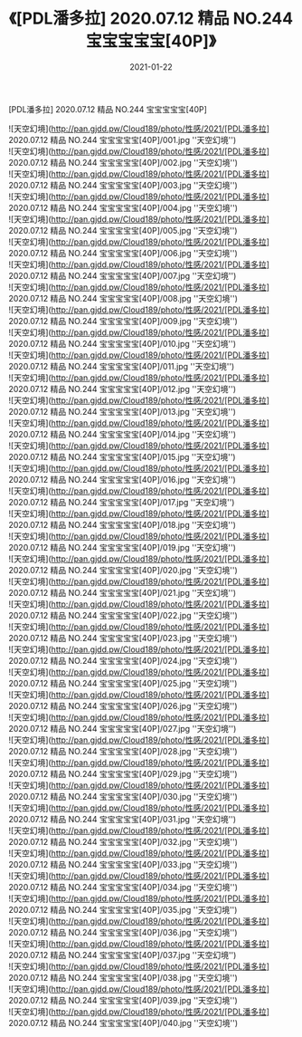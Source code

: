 ﻿---
layout: post
title:  《[PDL潘多拉] 2020.07.12 精品 NO.244 宝宝宝宝宝[40P]》
date:   2021-01-22
img: http://pan.gjdd.pw/Cloud189/photo/性感/2021/[PDL潘多拉] 2020.07.12 精品 NO.244 宝宝宝宝宝[40P]/000.jpg
categories: [美女, 性感, 泳衣]
---

[PDL潘多拉] 2020.07.12 精品 NO.244 宝宝宝宝宝[40P]



![天空幻境](http://pan.gjdd.pw/Cloud189/photo/性感/2021/[PDL潘多拉] 2020.07.12 精品 NO.244 宝宝宝宝宝[40P]/001.jpg ''天空幻境'') <br>
![天空幻境](http://pan.gjdd.pw/Cloud189/photo/性感/2021/[PDL潘多拉] 2020.07.12 精品 NO.244 宝宝宝宝宝[40P]/002.jpg ''天空幻境'') <br>
![天空幻境](http://pan.gjdd.pw/Cloud189/photo/性感/2021/[PDL潘多拉] 2020.07.12 精品 NO.244 宝宝宝宝宝[40P]/003.jpg ''天空幻境'') <br>
![天空幻境](http://pan.gjdd.pw/Cloud189/photo/性感/2021/[PDL潘多拉] 2020.07.12 精品 NO.244 宝宝宝宝宝[40P]/004.jpg ''天空幻境'') <br>
![天空幻境](http://pan.gjdd.pw/Cloud189/photo/性感/2021/[PDL潘多拉] 2020.07.12 精品 NO.244 宝宝宝宝宝[40P]/005.jpg ''天空幻境'') <br>
![天空幻境](http://pan.gjdd.pw/Cloud189/photo/性感/2021/[PDL潘多拉] 2020.07.12 精品 NO.244 宝宝宝宝宝[40P]/006.jpg ''天空幻境'') <br>
![天空幻境](http://pan.gjdd.pw/Cloud189/photo/性感/2021/[PDL潘多拉] 2020.07.12 精品 NO.244 宝宝宝宝宝[40P]/007.jpg ''天空幻境'') <br>
![天空幻境](http://pan.gjdd.pw/Cloud189/photo/性感/2021/[PDL潘多拉] 2020.07.12 精品 NO.244 宝宝宝宝宝[40P]/008.jpg ''天空幻境'') <br>
![天空幻境](http://pan.gjdd.pw/Cloud189/photo/性感/2021/[PDL潘多拉] 2020.07.12 精品 NO.244 宝宝宝宝宝[40P]/009.jpg ''天空幻境'') <br>
![天空幻境](http://pan.gjdd.pw/Cloud189/photo/性感/2021/[PDL潘多拉] 2020.07.12 精品 NO.244 宝宝宝宝宝[40P]/010.jpg ''天空幻境'') <br>
![天空幻境](http://pan.gjdd.pw/Cloud189/photo/性感/2021/[PDL潘多拉] 2020.07.12 精品 NO.244 宝宝宝宝宝[40P]/011.jpg ''天空幻境'') <br>
![天空幻境](http://pan.gjdd.pw/Cloud189/photo/性感/2021/[PDL潘多拉] 2020.07.12 精品 NO.244 宝宝宝宝宝[40P]/012.jpg ''天空幻境'') <br>
![天空幻境](http://pan.gjdd.pw/Cloud189/photo/性感/2021/[PDL潘多拉] 2020.07.12 精品 NO.244 宝宝宝宝宝[40P]/013.jpg ''天空幻境'') <br>
![天空幻境](http://pan.gjdd.pw/Cloud189/photo/性感/2021/[PDL潘多拉] 2020.07.12 精品 NO.244 宝宝宝宝宝[40P]/014.jpg ''天空幻境'') <br>
![天空幻境](http://pan.gjdd.pw/Cloud189/photo/性感/2021/[PDL潘多拉] 2020.07.12 精品 NO.244 宝宝宝宝宝[40P]/015.jpg ''天空幻境'') <br>
![天空幻境](http://pan.gjdd.pw/Cloud189/photo/性感/2021/[PDL潘多拉] 2020.07.12 精品 NO.244 宝宝宝宝宝[40P]/016.jpg ''天空幻境'') <br>
![天空幻境](http://pan.gjdd.pw/Cloud189/photo/性感/2021/[PDL潘多拉] 2020.07.12 精品 NO.244 宝宝宝宝宝[40P]/017.jpg ''天空幻境'') <br>
![天空幻境](http://pan.gjdd.pw/Cloud189/photo/性感/2021/[PDL潘多拉] 2020.07.12 精品 NO.244 宝宝宝宝宝[40P]/018.jpg ''天空幻境'') <br>
![天空幻境](http://pan.gjdd.pw/Cloud189/photo/性感/2021/[PDL潘多拉] 2020.07.12 精品 NO.244 宝宝宝宝宝[40P]/019.jpg ''天空幻境'') <br>
![天空幻境](http://pan.gjdd.pw/Cloud189/photo/性感/2021/[PDL潘多拉] 2020.07.12 精品 NO.244 宝宝宝宝宝[40P]/020.jpg ''天空幻境'') <br>
![天空幻境](http://pan.gjdd.pw/Cloud189/photo/性感/2021/[PDL潘多拉] 2020.07.12 精品 NO.244 宝宝宝宝宝[40P]/021.jpg ''天空幻境'') <br>
![天空幻境](http://pan.gjdd.pw/Cloud189/photo/性感/2021/[PDL潘多拉] 2020.07.12 精品 NO.244 宝宝宝宝宝[40P]/022.jpg ''天空幻境'') <br>
![天空幻境](http://pan.gjdd.pw/Cloud189/photo/性感/2021/[PDL潘多拉] 2020.07.12 精品 NO.244 宝宝宝宝宝[40P]/023.jpg ''天空幻境'') <br>
![天空幻境](http://pan.gjdd.pw/Cloud189/photo/性感/2021/[PDL潘多拉] 2020.07.12 精品 NO.244 宝宝宝宝宝[40P]/024.jpg ''天空幻境'') <br>
![天空幻境](http://pan.gjdd.pw/Cloud189/photo/性感/2021/[PDL潘多拉] 2020.07.12 精品 NO.244 宝宝宝宝宝[40P]/025.jpg ''天空幻境'') <br>
![天空幻境](http://pan.gjdd.pw/Cloud189/photo/性感/2021/[PDL潘多拉] 2020.07.12 精品 NO.244 宝宝宝宝宝[40P]/026.jpg ''天空幻境'') <br>
![天空幻境](http://pan.gjdd.pw/Cloud189/photo/性感/2021/[PDL潘多拉] 2020.07.12 精品 NO.244 宝宝宝宝宝[40P]/027.jpg ''天空幻境'') <br>
![天空幻境](http://pan.gjdd.pw/Cloud189/photo/性感/2021/[PDL潘多拉] 2020.07.12 精品 NO.244 宝宝宝宝宝[40P]/028.jpg ''天空幻境'') <br>
![天空幻境](http://pan.gjdd.pw/Cloud189/photo/性感/2021/[PDL潘多拉] 2020.07.12 精品 NO.244 宝宝宝宝宝[40P]/029.jpg ''天空幻境'') <br>
![天空幻境](http://pan.gjdd.pw/Cloud189/photo/性感/2021/[PDL潘多拉] 2020.07.12 精品 NO.244 宝宝宝宝宝[40P]/030.jpg ''天空幻境'') <br>
![天空幻境](http://pan.gjdd.pw/Cloud189/photo/性感/2021/[PDL潘多拉] 2020.07.12 精品 NO.244 宝宝宝宝宝[40P]/031.jpg ''天空幻境'') <br>
![天空幻境](http://pan.gjdd.pw/Cloud189/photo/性感/2021/[PDL潘多拉] 2020.07.12 精品 NO.244 宝宝宝宝宝[40P]/032.jpg ''天空幻境'') <br>
![天空幻境](http://pan.gjdd.pw/Cloud189/photo/性感/2021/[PDL潘多拉] 2020.07.12 精品 NO.244 宝宝宝宝宝[40P]/033.jpg ''天空幻境'') <br>
![天空幻境](http://pan.gjdd.pw/Cloud189/photo/性感/2021/[PDL潘多拉] 2020.07.12 精品 NO.244 宝宝宝宝宝[40P]/034.jpg ''天空幻境'') <br>
![天空幻境](http://pan.gjdd.pw/Cloud189/photo/性感/2021/[PDL潘多拉] 2020.07.12 精品 NO.244 宝宝宝宝宝[40P]/035.jpg ''天空幻境'') <br>
![天空幻境](http://pan.gjdd.pw/Cloud189/photo/性感/2021/[PDL潘多拉] 2020.07.12 精品 NO.244 宝宝宝宝宝[40P]/036.jpg ''天空幻境'') <br>
![天空幻境](http://pan.gjdd.pw/Cloud189/photo/性感/2021/[PDL潘多拉] 2020.07.12 精品 NO.244 宝宝宝宝宝[40P]/037.jpg ''天空幻境'') <br>
![天空幻境](http://pan.gjdd.pw/Cloud189/photo/性感/2021/[PDL潘多拉] 2020.07.12 精品 NO.244 宝宝宝宝宝[40P]/038.jpg ''天空幻境'') <br>
![天空幻境](http://pan.gjdd.pw/Cloud189/photo/性感/2021/[PDL潘多拉] 2020.07.12 精品 NO.244 宝宝宝宝宝[40P]/039.jpg ''天空幻境'') <br>
![天空幻境](http://pan.gjdd.pw/Cloud189/photo/性感/2021/[PDL潘多拉] 2020.07.12 精品 NO.244 宝宝宝宝宝[40P]/040.jpg ''天空幻境'') <br>